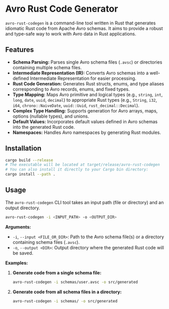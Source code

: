 # Avro Rust Code Generator

`avro-rust-codegen` is a command-line tool written in Rust that generates idiomatic Rust code from Apache Avro schemas. It aims to provide a robust and type-safe way to work with Avro data in Rust applications.

## Features

- **Schema Parsing:** Parses single Avro schema files (`.avsc`) or directories containing multiple schema files.
- **Intermediate Representation (IR):** Converts Avro schemas into a well-defined Intermediate Representation for easier processing.
- **Rust Code Generation:** Generates Rust structs, enums, and type aliases corresponding to Avro records, enums, and fixed types.
- **Type Mapping:** Maps Avro primitive and logical types (e.g., `string`, `int`, `long`, `date`, `uuid`, `decimal`) to appropriate Rust types (e.g., `String`, `i32`, `i64`, `chrono::NaiveDate`, `uuid::Uuid`, `rust_decimal::Decimal`).
- **Complex Type Handling:** Supports generation for Avro arrays, maps, options (nullable types), and unions.
- **Default Values:** Incorporates default values defined in Avro schemas into the generated Rust code.
- **Namespaces:** Handles Avro namespaces by generating Rust modules.

## Installation

```bash
cargo build --release
# The executable will be located at target/release/avro-rust-codegen
# You can also install it directly to your Cargo bin directory:
cargo install --path .
```

## Usage

The `avro-rust-codegen` CLI tool takes an input path (file or directory) and an output directory.

```bash
avro-rust-codegen -i <INPUT_PATH> -o <OUTPUT_DIR>
```

**Arguments:**

- `-i`, `--input <FILE_OR_DIR>`: Path to the Avro schema file(s) or a directory containing schema files (`.avsc`).
- `-o`, `--output <DIR>`: Output directory where the generated Rust code will be saved.

**Examples:**

1. **Generate code from a single schema file:**

   ```bash
   avro-rust-codegen -i schemas/user.avsc -o src/generated
   ```

2. **Generate code from all schema files in a directory:**

   ```bash
   avro-rust-codegen -i schemas/ -o src/generated
   ```

